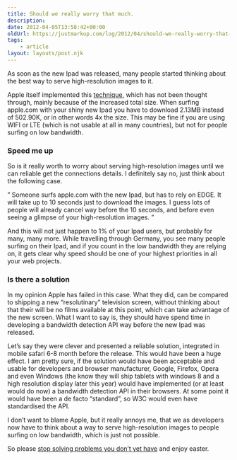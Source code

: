 ```yaml
---
title: Should we really worry that much.
description: 
date: 2012-04-05T13:58:42+00:00
oldUrl: https://justmarkup.com/log/2012/04/should-we-really-worry-that-much/
tags:
    - article
layout: layouts/post.njk
---
```


As soon as the new Ipad was released, many people started thinking about the best way to serve high-resolution images to it.

Apple itself implemented this [technique](http://blog.cloudfour.com/how-apple-com-will-serve-retina-images-to-new-ipads/), which has not been thought through, mainly because of the increased total size. When surfing apple.com with your shiny new Ipad you have to download 2.13MB instead of 502.90K, or in other words 4x the size. This may be fine if you are using WIFI or LTE (which is not usable at all in many countries), but not for people surfing on low bandwidth.  

### Speed me up

So is it really worth to worry about serving high-resolution images until we can reliable get the connections details. I definitely say no, just think about the following case.

” Someone surfs apple.com with the new Ipad, but has to rely on EDGE. It will take up to 10 seconds just to download the images. I guess lots of people will already cancel way before the 10 seconds, and before even seeing a glimpse of your high-resolution images. ”

And this will not just happen to 1% of your Ipad users, but probably for many, many more. While travelling through Germany, you see many people surfing on their Ipad, and if you count in the low bandwidth they are relying on, it gets clear why speed should be one of your highest priorities in all your web projects.

### Is there a solution

In my opinion Apple has failed in this case. What they did, can be compared to shipping a new “resolutinary” television screen, without thinking about that their will be no films available at this point, which can take advantage of the new screen. What I want to say is, they should have spend time in developing a bandwidth detection API way before the new Ipad was released.

Let’s say they were clever and presented a reliable solution, integrated in mobile safari 6-8 month before the release. This would have been a huge effect. I am pretty sure, if the solution would have been acceptable and usable for developers and browser manufacturer, Google, Firefox, Opera and even Windows (the know they will ship tablets with windows 8 and a high resolution display later this year) would have implemented (or at least would do now) a bandwidth detection API in their browsers. At some point it would have been a de facto “standard”, so W3C would even have standardised the API.

I don’t want to blame Apple, but it really annoys me, that we as developers now have to think about a way to serve high-resolution images to people surfing on low bandwidth, which is just not possible.

So please [stop solving problems you don’t yet have](http://www.rachelandrew.co.uk/archives/2012/03/21/stop-solving-problems-you-dont-yet-have/) and enjoy easter.